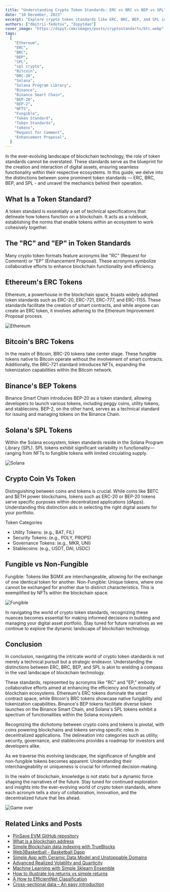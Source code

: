 ```yaml
---
title: "Understanding Crypto Token Standards: ERC vs BRC vs BEP vs SPL"
date: "10 December, 2023"
excerpt: "Explore crypto token standards like ERC, BRC, BEP, and SPL in our guide. From Ethereum smart contracts to Bitcoin fungibility, discover future dynamics."
authors: ["dmitrii-fedotov", "dspytdao"]
cover_image: "https://dspyt.com/images/posts/cryptostandarts/btc.webp"
tags:
  [
    "Ethereum",
    "ERC",
    "BRC",
    "BEP",
    "SPL",
    "spl crypto",
    "Bitcoin",
    "BRC-20",
    "Solana",
    "Solana Program Library",
    "Binance",
    "Binance Smart Chain",
    "BEP-20",
    "BEP-2",
    "NFTS",
    "Fungible",
    "Token Standard",
    "Token Standards",
    "tokens",
    "Request for Comment",
    "Enhancement Proposal",
  ]
---
```


In the ever-evolving landscape of blockchain technology, the role of token standards cannot be overstated. These standards serve as the blueprint for the creation and interaction of digital assets, ensuring seamless functionality within their respective ecosystems. In this guide, we delve into the distinctions between some prominent token standards — ERC, BRC, BEP, and SPL - and unravel the mechanics behind their operation.

## What Is a Token Standard?

A token standard is essentially a set of technical specifications that delineate how tokens function on a blockchain. It acts as a rulebook, establishing the norms that enable tokens within an ecosystem to work cohesively together.

## The "RC" and "EP" in Token Standards

Many crypto token formats feature acronyms like "RC" (Request for Comment) or "EP" (Enhancement Proposal). These acronyms symbolize collaborative efforts to enhance blockchain functionality and efficiency.

## Ethereum's ERC Tokens

Ethereum, a powerhouse in the blockchain space, boasts widely adopted token standards such as ERC-20, ERC-721, ERC-777, and ERC-1155. These standards facilitate the creation of smart contracts, and while anyone can create an ERC token, it involves adhering to the Ethereum Improvement Proposal process.

![Ethereum](https://dspyt.com/images/posts/cryptostandarts/green.webp)

## Bitcoin's BRC Tokens

In the realm of Bitcoin, BRC-20 tokens take center stage. These fungible tokens native to Bitcoin operate without the involvement of smart contracts. Additionally, the BRC-721 standard introduces NFTs, expanding the tokenization capabilities within the Bitcoin network.

## Binance's BEP Tokens

Binance Smart Chain introduces BEP-20 as a token standard, allowing developers to launch various tokens, including peggy coins, utility tokens, and stablecoins. BEP-2, on the other hand, serves as a technical standard for issuing and managing tokens on the Binance Chain.

## Solana's SPL Tokens

Within the Solana ecosystem, token standards reside in the Solana Program Library (SPL). SPL tokens exhibit significant variability in functionality—ranging from NFTs to fungible tokens with limited circulating supply.

![Solana](https://dspyt.com/images/posts/cryptostandarts/solana.webp)

## Crypto Coin Vs Token

Distinguishing between coins and tokens is crucial. While coins like $BTC and $ETH power blockchains, tokens such as ERC-20 or BEP-20 tokens serve specific purposes within decentralized applications (dApps). Understanding this distinction aids in selecting the right digital assets for your portfolio.

Token Categories

- Utility Tokens: (e.g., BAT, FIL)
- Security Tokens: (e.g., POLY, PROPS)
- Governance Tokens: (e.g., MKR, UNI)
- Stablecoins: (e.g., USDT, DAI, USDC)

## Fungible vs Non-Fungible

Fungible: Tokens like $GMX are interchangeable, allowing for the exchange of one identical token for another.
Non-Fungible: Unique tokens, where one cannot be exchanged for another due to distinct characteristics. This is exemplified by NFTs within the blockchain space.

![Fungible](https://dspyt.com/images/posts/cryptostandarts/fungible.webp)

In navigating the world of crypto token standards, recognizing these nuances becomes essential for making informed decisions in building and managing your digital asset portfolio. Stay tuned for future narratives as we continue to explore the dynamic landscape of blockchain technology.

## Conclusion

In conclusion, navigating the intricate world of crypto token standards is not merely a technical pursuit but a strategic endeavor. Understanding the distinctions between ERC, BRC, BEP, and SPL is akin to wielding a compass in the vast landscape of blockchain technology.

These standards, represented by acronyms like "RC" and "EP," embody collaborative efforts aimed at enhancing the efficiency and functionality of blockchain ecosystems. Ethereum's ERC tokens dominate the smart contract space, while Bitcoin's BRC tokens showcase native fungibility and tokenization capabilities. Binance's BEP tokens facilitate diverse token launches on the Binance Smart Chain, and Solana's SPL tokens exhibit a spectrum of functionalities within the Solana ecosystem.

Recognizing the dichotomy between crypto coins and tokens is pivotal, with coins powering blockchains and tokens serving specific roles in decentralized applications. The delineation into categories such as utility, security, governance, and stablecoins provides a roadmap for investors and developers alike.

As we traverse this evolving landscape, the significance of fungible and non-fungible tokens becomes apparent. Understanding their interchangeability or uniqueness is crucial for informed decision-making.

In the realm of blockchain, knowledge is not static but a dynamic force shaping the narratives of the future. Stay tuned for continued exploration and insights into the ever-evolving world of crypto token standards, where each acronym tells a story of collaboration, innovation, and the decentralized future that lies ahead.

![Game over](https://dspyt.com/images/posts/cryptostandarts/conclusion.webp)

## Related Links and Posts

- [PinSave EVM GitHub repository](https://github.com/dspytdao/PinSave-EVM)
- [What is a blockchain address](https://dspyt.com/what-is-blockchain-address)
- [Simple Blockchain data indexing with TrueBlocks](https://dspyt.com/blockchain-data-indexer-with-trueblocks)
- [Web3Basketball - Basketball Dapp](https://dspyt.com/Web3Basketball)
- [Simple App with Ceramic Data Model and Unstoppable Domains](https://dspyt.com/simple-app-with-ceramic-data-model-and-unstoppable-domains)
- [Advanced Realized Volatility and Quarticity](https://dspyt.com/advanced-realized-volatility-and-quarticity)
- [Machine Learning with Simple Sklearn Ensemble](https://dspyt.com/machine-learning-simple-sklearn-ensemble)
- [How to illustrate log returns vs simple returns](https://dspyt.com/simple-returns-log-return-and-volatility-simple-introduction)
- [A How to EfficientNet Classification](https://dspyt.com/efficientnet-classification)
- [Cross-sectional data – An easy introduction](https://dspyt.com/cross-sectional-data-an-easy-introduction)
